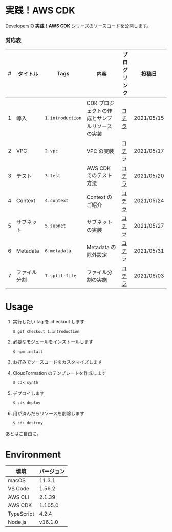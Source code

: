 # 実践！AWS CDK

[DevelopersIO](https://dev.classmethod.jp) **実践！AWS CDK** シリーズのソースコードを公開します。

### 対応表

| # | タイトル | Tags | 内容 | ブログリンク | 投稿日 |
| --- | --- | --- | --- | --- | --- |
| 1 | 導入 | `1.introduction` | CDK プロジェクトの作成とサンプルリソースの実装 | [コチラ](https://dev.classmethod.jp/articles/cdk-practice-1-introduction/) | 2021/05/15 |
| 2 | VPC | `2.vpc` | VPC の実装 | [コチラ](https://dev.classmethod.jp/articles/cdk-practice-2-vpc/) | 2021/05/17 |
| 3 | テスト | `3.test` | AWS CDK でのテスト方法 | [コチラ](https://dev.classmethod.jp/articles/cdk-practice-3-test/) | 2021/05/20 |
| 4 | Context | `4.context` | Context のご紹介 | [コチラ](https://dev.classmethod.jp/articles/cdk-practice-4-context/) | 2021/05/24 |
| 5 | サブネット | `5.subnet` | サブネットの実装 | [コチラ](https://dev.classmethod.jp/articles/cdk-practice-5-subnet/) | 2021/05/27 |
| 6 | Metadata | `6.metadata` | Metadata の除外設定 | [コチラ](https://dev.classmethod.jp/articles/cdk-practice-6-metadata/) | 2021/05/31 |
| 7 | ファイル分割 | `7.split-file` | ファイル分割の実施 | [コチラ](https://dev.classmethod.jp/cloud/aws/cdk-practice-7-split-file/) | 2021/06/03 |

# Usage

1. 実行したい tag を checkout します

    ``` bash
    $ git checkout 1.introduction
    ```

1. 必要なモジュールをインストールします

    ``` bash
    $ npm install
    ```

1. お好みでソースコードをカスタマイズします
1. CloudFormation のテンプレートを作成します

    ``` bash
    $ cdk synth
    ```

1. デプロイします

    ``` bash
    $ cdk deploy
    ```

1. 用が済んだらリソースを削除します

    ``` bash
    $ cdk destroy
    ```

あとはご自由に。

# Environment

| 環境 | バージョン |
| --- | --- |
| macOS | 11.3.1 |
| VS Code | 1.56.2 |
| AWS CLI | 2.1.39 |
| AWS CDK | 1.105.0 |
| TypeScript | 4.2.4 |
| Node.js | v16.1.0 |
